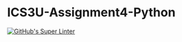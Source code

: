 # ICS3U-Assignment4-Python

[![GitHub's Super Linter](https://github.com/Ethan-Prieur1/ICS3U-Assignment4-Python/workflows/GitHub's%20Super%20Linter/badge.svg)](https://github.com/Ethan-Prieur1/ICS3U-Assignment4-Python/actions)
